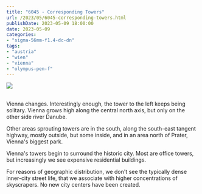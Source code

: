```yaml
---
title: "6045 - Corresponding Towers"
url: /2023/05/6045-corresponding-towers.html
publishDate: 2023-05-09 18:00:00
date: 2023-05-09
categories:
- "sigma-56mm-f1.4-dc-dn"
tags:
- "austria"
- "wien"
- "vienna"
- "olympus-pen-f"
---
```

<div class="container">
<div class="center"><a target="_blank" href="https://d25zfm9zpd7gm5.cloudfront.net/1200x1200/2020/20200112_131022_lr.jpg"><img class="webfeedsFeaturedVisual" src="https://d25zfm9zpd7gm5.cloudfront.net/0600x0600/2020/20200112_131022_lr.jpg" /></a></div>
</div>
<br />

Vienna changes. Interestingly enough, the tower to the left
keeps being solitary. Vienna grows high along the central
north axis, but only on the other side river Danube.

Other areas sprouting towers are in the south, along the
south-east tangent highway, mostly outside, but some inside,
and in an area north of Prater, Vienna's biggest park.

Vienna's towers begin to surround the historic city. Most
are office towers, but increasingly we see expensive
residential buildings.

For reasons of geographic distribution, we don't see the
typically dense inner-city street life, that we associate
with higher concentrations of skyscrapers. No new city
centers have been created.
